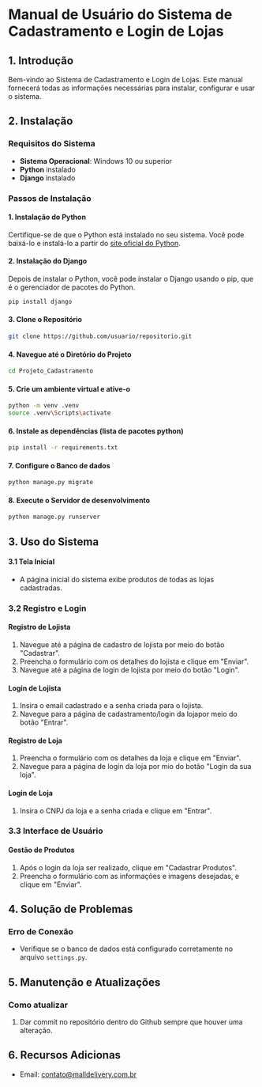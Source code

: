 # Manual de Usuário do Sistema de Cadastramento e Login de Lojas

## 1. Introdução
Bem-vindo ao Sistema de Cadastramento e Login de Lojas. Este manual fornecerá todas as informações necessárias para instalar, configurar e usar o sistema.

## 2. Instalação
### Requisitos do Sistema
- **Sistema Operacional**: Windows 10 ou superior
- **Python** instalado
- **Django** instalado

### Passos de Instalação
#### 1. Instalação do Python
Certifique-se de que o Python está instalado no seu sistema. Você pode baixá-lo e instalá-lo a partir do [site oficial do Python](https://www.python.org/downloads/).

#### 2. Instalação do Django
Depois de instalar o Python, você pode instalar o Django usando o pip, que é o gerenciador de pacotes do Python.
   ```bash
   pip install django
   ```

#### 3. Clone o Repositório
   ```bash
   git clone https://github.com/usuario/repositorio.git
   ```

#### 4. Navegue até o Diretório do Projeto
   ```bash
   cd Projeto_Cadastramento
   ```

#### 5. Crie um ambiente virtual e ative-o
   ```bash
   python -m venv .venv
   source .venv\Scripts\activate
   ```

#### 6. Instale as dependências (lista de pacotes python)
   ```bash
   pip install -r requirements.txt
   ```

#### 7. Configure o Banco de dados
   ```bash
   python manage.py migrate
   ```

#### 8. Execute o Servidor de desenvolvimento
   ```bash
   python manage.py runserver
   ```

## 3. Uso do Sistema

#### 3.1 Tela Inicial
- A página inicial do sistema exibe produtos de todas as lojas cadastradas.

### 3.2 Registro e Login

#### Registro de Lojista
1. Navegue até a página de cadastro de lojista por meio do botão "Cadastrar".
2. Preencha o formulário com os detalhes do lojista e clique em "Enviar".
3. Navegue até a página de login de lojista por meio do botão "Login".

#### Login de Lojista
1. Insira o email cadastrado e a senha criada para o lojista.
2. Navegue para a página de cadastramento/login da lojapor meio do botão "Entrar".

#### Registro de Loja
1. Preencha o formulário com os detalhes da loja e clique em "Enviar".
2. Navegue para a página de login da loja por mio do botão "Login da sua loja".

#### Login de Loja
1. Insira o CNPJ da loja e a senha criada e clique em "Entrar".

### 3.3 Interface de Usuário

#### Gestão de Produtos
1. Após o login da loja ser realizado, clique em "Cadastrar Produtos".
2. Preencha o formulário com as informações e imagens desejadas, e clique em "Enviar".

## 4. Solução de Problemas

### Erro de Conexão
- Verifique se o banco de dados está configurado corretamente no arquivo `settings.py`.

## 5. Manutenção e Atualizações

### Como atualizar
1. Dar commit no repositório dentro do Github sempre que houver uma alteração.

## 6. Recursos Adicionas

- Email: contato@malldelivery.com.br
